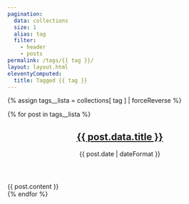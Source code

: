 ```yaml
---
pagination:
  data: collections
  size: 1
  alias: tag
  filter:
    - header
    - posts
permalink: /tags/{{ tag }}/
layout: layout.html
eleventyComputed:
  title: Tagged {{ tag }}
---
```


{% assign tags__lista = collections[ tag ] | forceReverse %}

{% for post in tags__lista %}
<article class="texto-conteudo--pagina">
    <header class="tagged">
        <h2><a href="{{ post.url  }}">{{ post.data.title }}</a></h2>
        <time>{{ post.date | dateFormat }}</time>
    </header>
{{ post.content }}
</article>
{% endfor %}